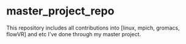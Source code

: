 # master_project_repo
This repository includes all contributions into [linux, mpich, gromacs, flowVR] and etc I've done through my master project. 

